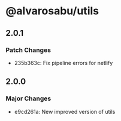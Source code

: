 # @alvarosabu/utils

## 2.0.1

### Patch Changes

- 235b363c: Fix pipeline errors for netlify

## 2.0.0

### Major Changes

- e9cd261a: New improved version of utils
